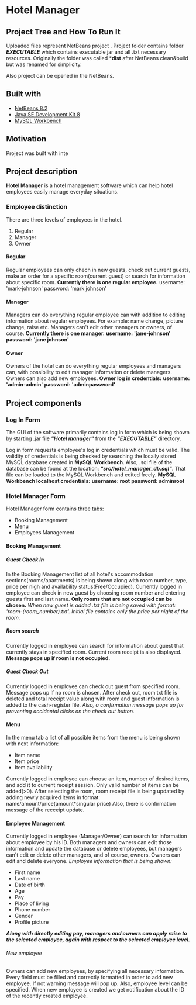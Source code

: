 # Hotel Manager

## Project Tree and How To Run It
Uploaded files represent NetBeans project .
Project folder contains folder ***EXECUTABLE***
which contains executable jar and all .txt
necessary resources. Originally the folder was called
***dist** after NetBeans clean&build but was renamed
for simplicity.

Also project can be opened in the NetBeans.


## Built with
- [NetBeans 8.2](https://netbeans.org/)
- [Java SE Development Kit 8](https://www.oracle.com/technetwork/java/javase/downloads/jdk8-downloads-2133151.html)
- [MySQL Workbench](https://www.mysql.com/products/workbench/)


## Motivation
Project was built with inte

## Project description
**Hotel Manager** is a hotel management software
which can help hotel employees easily manage
everyday situations.

### Employee distinction
There are three levels of employees in the hotel.
1. Regular
2. Manager
3. Owner

#### Regular
Regular employees can only chech in new guests,
check out current guests, make an order for a
specific room(current guest) or search for 
information about specific room. 
**Currently there is one regular employee.**
username: 'mark-johnson'
password: 'mark johnson'

#### Manager
Managers can do everything regular employee can
with addition to editing information about regular
employees. For example: name change, picture change,
raise etc. Managers can't edit other managers or
owners, of course.
**Currently there is one manager.**
**username: 'jane-johnson'**
**password: 'jane johnson'**

#### Owner
Owners of the hotel can do everything regular employees
and managers can, with possibility to edit manager
information or delete managers. 
Owners can also add new employees. 
**Owner log in credentials:**
**username: 'admin-admin'**
**password: 'adminpassword'**


## Project components

### Log In Form
The GUI of the software primarily contains log in
form which is being shown by starting .jar file
***"Hotel manager"*** from the ***"EXECUTABLE"***
directory.

Log in form requests employee's log in credentials
which must be valid. The validity of credentials is
being checked by searching the locally stored MySQL
database created in **MySQL Workbench**. 
Also, .sql file of the database can be found at the
location: ***"src/hotel_manager_db.sql"***. That file
can be loaded to the MySQL Workbench and edited freely.
**MySQL Workbench localhost credentials:**
**username: root**
**password: adminroot**

### Hotel Manager Form
Hotel Manager form contains three tabs:
- Booking Management
- Menu
- Employees Management

#### Booking Management
##### Guest Check In
In the Booking Management list of all hotel's 
accommodation sections(rooms/apartments) is being 
shown along with room number, type, price per nigh
and availability status(Free/Occupied). 
Currently logged in employee can check in new guest
by choosing room number and entering guests first 
and last name. 
**Only rooms that are not occupied can be chosen.**
*When new guest is added .txt file is being saved
with format: 'room-(room_number).txt'. Initial file
contains only the price per night of the room.*

##### Room search
Currently logged in employee can search for information
about guest that currently stays in specified room.
Current room receipt is also displayed.
**Message pops up if room is not occupied.**

##### Guest Check Out
Currently logged in employee can check out guest from
specified room. Message pops up if no room is chosen.
After check out, room txt file is deleted and total 
receipt value along with room and guest information is 
added to the cash-register file.
*Also, a confirmation message pops up for preventing
accidental clicks on the check out button.*

#### Menu
In the menu tab a list of all possible items from the 
menu is being shown with next information: 
- Item name
- Item price
- Item availability

Currently logged in employee can choose an item, number
of desired items, and add it to current receipt session.
Only valid number of items can be added(>0).
After selecting the room, room receipt file is being updated
by adding newly acquired items in format: 
name/amount/price(amount*singular price)
Also, there is confirmation message of the recceipt update.

#### Employee Management
Currently logged in employee (Manager/Owner) can search for
information about employee by his ID. Both managers and owners
can edit those information and update the database or delete
employees, but managers can't edit or delete other managers, 
and of course, owners. Owners can edit and delete everyone.
*Employee information that is being shown:*
- First name
- Last name
- Date of birth
- Age
- Pay
- Place of living
- Phone number
- Gender
- Profile picture

***Along with directly editing pay, managers and owners can apply
raise to the selected employee, again with respect to the selected
employee level.***

###### New employee
Owners can add new employees, by specifying all necessary information.
Every field must be filled and correctly formatted in order to add 
new employee. If not warning message will pop up. Also, employee level
can be specified. When new employee is created we get notification
about the ID of the recently created employee.
